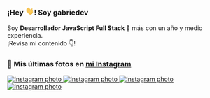 <h3>¡Hey <img src="https://raw.githubusercontent.com/ABSphreak/ABSphreak/master/gifs/Hi.gif" width="20px" decondig="async">! Soy gabriedev</h3>

<p>Soy <strong>Desarrollador JavaScript Full Stack 🚀</strong> más con un año y medio experiencia.<br />¡Revisa mi contenido 👇!</p>

### 📸 Mis últimas fotos en [mi Instagram](https://instagram.com/gabrie.dev)


<a href='https://instagram.com/p/CtruQitPJU1' target='_blank'>
  <img width='20%' src='https://instagram.fkiv7-1.fna.fbcdn.net/v/t51.2885-15/354557634_595647665883083_2498794285121939883_n.jpg?stp=dst-jpg_e15_fr_s1080x1080&_nc_ht=instagram.fkiv7-1.fna.fbcdn.net&_nc_cat=111&_nc_ohc=apVw-95UQEcAX_GcEwK&edm=APU89FABAAAA&ccb=7-5&oh=00_AfBzzp-GJcjeC3rUwlEZn8Cnkws2MzK_liXihLxSZiVmdg&oe=64972423&_nc_sid=f4eaf9' alt='Instagram photo' />
</a>
<a href='https://instagram.com/p/CtrtZEhvfjK' target='_blank'>
  <img width='20%' src='https://instagram.fkiv7-1.fna.fbcdn.net/v/t51.2885-15/354566352_1280061536273536_3184760590463359796_n.jpg?stp=dst-jpg_e15&_nc_ht=instagram.fkiv7-1.fna.fbcdn.net&_nc_cat=104&_nc_ohc=BZuf_eYJB6gAX9IpoP2&edm=APU89FABAAAA&ccb=7-5&oh=00_AfCZp1M3SPOnb3OaK4E2leYqAElktPOWUhawRarDaYYMbA&oe=6498835C&_nc_sid=f4eaf9' alt='Instagram photo' />
</a>
<a href='https://instagram.com/p/CtDUXiGIwfW' target='_blank'>
  <img width='20%' src='https://instagram.fkiv7-1.fna.fbcdn.net/v/t51.2885-15/350888316_2281662725376540_4082540287140756007_n.jpg?stp=dst-jpg_e15&_nc_ht=instagram.fkiv7-1.fna.fbcdn.net&_nc_cat=100&_nc_ohc=2rKwAQ514eoAX-Sc_-y&edm=APU89FABAAAA&ccb=7-5&oh=00_AfCji36iGkKK9N3jC0uO_iXfH7lIC84SntYkK1nY1fPIRQ&oe=64974958&_nc_sid=f4eaf9' alt='Instagram photo' />
</a>
<a href='https://instagram.com/p/CoTfm_INWyt' target='_blank'>
  <img width='20%' src='https://instagram.fkiv7-1.fna.fbcdn.net/v/t51.2885-15/321050480_935030397667260_4356312353538439528_n.jpg?stp=dst-jpg_e15&_nc_ht=instagram.fkiv7-1.fna.fbcdn.net&_nc_cat=100&_nc_ohc=x78qWAE6Vo4AX9nxFRy&edm=APU89FABAAAA&ccb=7-5&oh=00_AfBKu2qNNdV64l1NwjALw1ipbShLLSyzg1D6eqq42WQ14w&oe=64970B97&_nc_sid=f4eaf9' alt='Instagram photo' />
</a>
